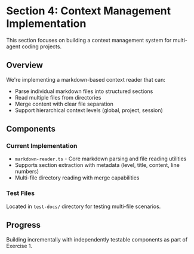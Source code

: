 # Section 4: Context Management Implementation

This section focuses on building a context management system for multi-agent coding projects.

## Overview

We're implementing a markdown-based context reader that can:
- Parse individual markdown files into structured sections
- Read multiple files from directories
- Merge content with clear file separation
- Support hierarchical context levels (global, project, session)

## Components

### Current Implementation

- `markdown-reader.ts` - Core markdown parsing and file reading utilities
- Supports section extraction with metadata (level, title, content, line numbers)
- Multi-file directory reading with merge capabilities

### Test Files

Located in `test-docs/` directory for testing multi-file scenarios.

## Progress

Building incrementally with independently testable components as part of Exercise 1.